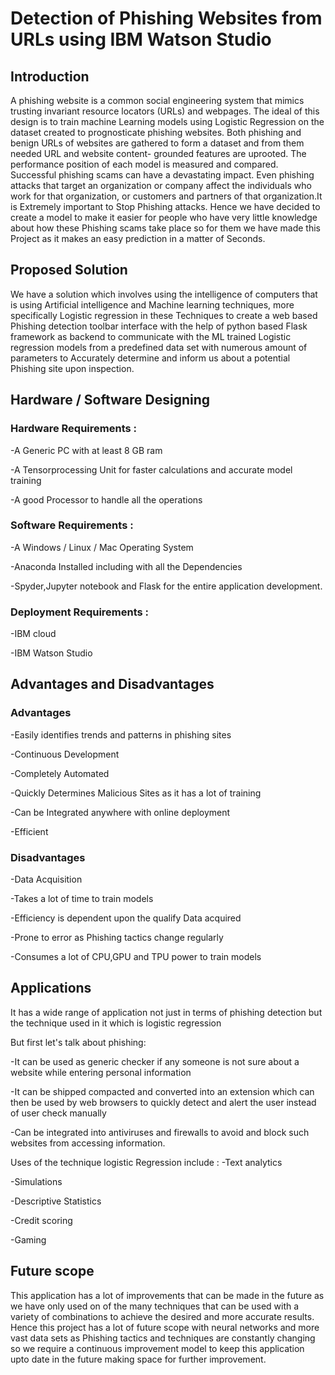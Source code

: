# Detection of Phishing Websites from URLs using IBM Watson Studio

## Introduction
A phishing website is a common social engineering system that mimics trusting invariant resource locators (URLs) and webpages. The ideal of this design is to train machine Learning models using Logistic Regression on the dataset created to prognosticate phishing websites. Both phishing and benign URLs of websites are gathered to form a dataset and from them needed URL and website content- grounded features are uprooted. The performance position of each model is measured and compared. 
Successful phishing scams can have a devastating impact. Even phishing attacks that target an organization or company affect the individuals who work for that organization, or customers and partners of that organization.It is Extremely important to Stop Phishing attacks. Hence we have decided to create a model to make it easier for people who have very little knowledge about how these Phishing scams take place so for them we have made this Project as it makes an easy prediction in a matter of Seconds.

## Proposed Solution
We have a solution which involves using the intelligence of computers that is using Artificial intelligence and Machine learning techniques, more specifically Logistic regression in these Techniques to create a web based Phishing detection toolbar interface with the help of python based Flask framework as backend to communicate with the ML trained Logistic regression models from a predefined data set with numerous amount of parameters to Accurately determine and inform us about a potential Phishing site upon inspection.

## Hardware / Software Designing

### Hardware Requirements :
  -A Generic PC with at least 8 GB ram  
  
  -A Tensorprocessing Unit for faster calculations and accurate model training  
  
  -A good Processor to handle all the operations

### Software Requirements :
  -A Windows / Linux / Mac Operating System  
  
  -Anaconda Installed including with all the Dependencies  
  
  -Spyder,Jupyter notebook and Flask for the entire application development.
  
### Deployment Requirements :
  -IBM cloud  
  
  -IBM Watson Studio
  
## Advantages and Disadvantages

### Advantages
  -Easily identifies trends and patterns in phishing sites  
  
  -Continuous Development  
  
  -Completely Automated  
  
  -Quickly Determines Malicious Sites as it has a lot of training  
  
  -Can be Integrated anywhere with online deployment  
  
  -Efficient

### Disadvantages
  -Data Acquisition  
  
  -Takes a lot of time to train models  
  
  -Efficiency is dependent upon the qualify Data acquired  
  
  -Prone to error as Phishing tactics change regularly  
  
  -Consumes a lot of CPU,GPU and TPU power to train models

## Applications

It has a wide range of application not just in terms of phishing detection but the technique used in it which is logistic regression

But first let's talk about phishing:

  -It can be used as generic checker if any someone is not sure about a website while entering personal information  
  
  -It can be shipped compacted and converted into an extension which can then be used by web browsers to quickly detect and alert the user instead of user check manually  
  
  -Can be integrated into antiviruses and firewalls to avoid and block such websites from accessing information.

Uses of the technique logistic Regression include :
  -Text analytics  
  
  -Simulations  
  
  -Descriptive Statistics  
  
  -Credit scoring  
  
  -Gaming
  
## Future scope

This application has a lot of improvements that can be made in the future as we have only used on of the many techniques that can be used with a variety of combinations to achieve the desired and more accurate results. Hence this project has a lot of future scope with neural networks and more vast data sets as Phishing tactics and techniques are constantly changing so we require a continuous improvement model to keep this application upto date in the future making space for further improvement.





